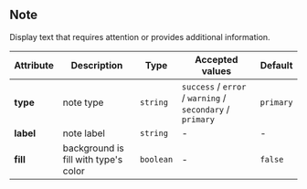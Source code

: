 ## Note

Display text that requires attention or provides additional information.


<ex-code name="ex-note-basic"></ex-code>

<ex-code name="ex-note-type"></ex-code>

<ex-code name="ex-note-filled"></ex-code>

<ex-footer edit-link="https://github.com/zeit-ui/vue/edit/master/docs/en-us/components/note.md">

| Attribute | Description | Type | Accepted values | Default
| ---------- | ---------- | ---- |  -------------- | ------ |
| **type** | note type | `string` | `success` / `error` / `warning` / `secondary` / `primary` | `primary` |
| **label** | note label | `string` | - | - |
| **fill** | background is fill with type's color | `boolean` | - | `false` |

</ex-footer>
